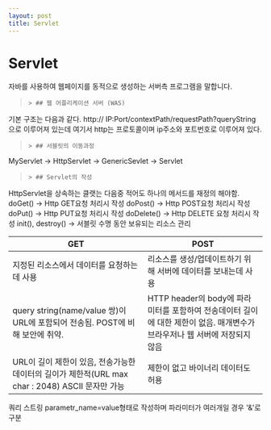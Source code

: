 ```yaml
---
layout: post
title: Servlet
---
```


# Servlet 
자바를 사용하여 웹페이지를 동적으로 생성하는 서버측 프로그램을 말합니다.

>     > ## 웹 어플리케이션 서버 (WAS)
기본 구조는 다음과 같다.
http:// IP:Port/contextPath/requestPath?queryString 으로 이루어져 있는데
여기서 http는 프로토콜이며 ip주소와 포트번호로 이루어져 있다.

>     > ## 서블릿의 이동과정
MyServlet -> HttpServlet -> GenericSevlet -> Servlet

>     > ## Servlet의 작성
HttpServlet을 상속하는 클랫는 다음중 적어도 하나의 메서드를 재정의 해야함.
doGet() -> Http GET요청 처리시 작성
doPost() -> Http POST요청 처리시 작성
doPut() -> Http PUT요청 처리시 작성
doDelete() -> Http DELETE 요청 처리시 작성
init(), destroy() -> 서블릿 수명 동안 보유되는 리소스 관리


|**GET**|**POST**|
|------|---|
|지정된 리소스에서 데이터를 요청하는데 사용|리소스를 생성/업데이트하기 위해 서버에 데이터를 보내는데 사용|
|query string(name/value 쌍)이 URL에 포함되어 전송됨. POST에 비해 보안에 취약.|HTTP header의 body에 파라미터를 포함하여 전송데이터 길이에 대한 제한이 없음. 매개변수가 브라우저나 웹 서버에 저장되지 않음|
|URL이 길이 제한이 있음, 전송가능한 데이터의 길이가 제한적(URL max char : 2048) ASCII 문자만 가능|제한이 없고 바이너리 데이터도 허용|

쿼리 스트링
parametr_name=value형태로 작성하며 파라미터가 여러개일 경우 '&'로 구분
